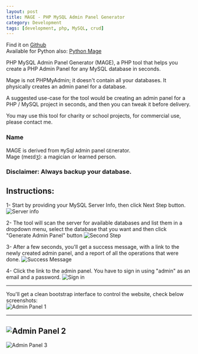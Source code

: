 ```yaml
---
layout: post
title: MAGE - PHP MySQL Admin Panel Generator
category: Development
tags: [development, php, MySQL, crud]
---
```

Find it on [Github](https://github.com/housamz/php-mysql-admin-panel-generator)  
Available for Python also: [Python Mage](https://github.com/housamz/python-mysql-admin-panel-generator)  

PHP MySQL Admin Panel Generator (MAGE), a PHP tool that helps you create a PHP Admin Panel for any MySQL database in seconds.  
  
Mage is not PHPMyAdmin; it doesn't contain all your databases. It physically creates an admin panel for a database.  
  
A suggested use-case for the tool would be creating an admin panel for a PHP / MySQL project in seconds, and then you can tweak it before delivery.  
  
You may use this tool for charity or school projects, for commercial use, please contact me.  
  
### Name
MAGE is derived from `M`ySql `A`dmin panel `GE`nerator.  
Mage (meɪdʒ): a magician or learned person.  

### Disclaimer: Always backup your database.  

## Instructions:
1- Start by providing your MySQL Server Info, then click Next Step button.
![Server info](https://raw.githubusercontent.com/housamz/php-mysql-admin-panel-generator/master/images/1.png)

2- The tool will scan the server for available databases and list them in a dropdown menu, select the database that you want and then click "Generate Admin Panel" button
![Second Step](https://raw.githubusercontent.com/housamz/php-mysql-admin-panel-generator/master/images/2.png)

3- After a few seconds, you'll get a success message, with a link to the newly created admin panel, and a report of all the operations that were done.
![Success Message](https://raw.githubusercontent.com/housamz/php-mysql-admin-panel-generator/master/images/3.png)

4- Click the link to the admin panel. You have to sign in using "admin" as an email and a password.
![Sign in](https://raw.githubusercontent.com/housamz/php-mysql-admin-panel-generator/master/images/4.png)

---

You'll get a clean bootstrap interface to control the website, check below screenshots:  
![Admin Panel 1](https://raw.githubusercontent.com/housamz/php-mysql-admin-panel-generator/master/images/5.png)

---
![Admin Panel 2](https://raw.githubusercontent.com/housamz/php-mysql-admin-panel-generator/master/images/6.png)
---
![Admin Panel 3](https://raw.githubusercontent.com/housamz/php-mysql-admin-panel-generator/master/images/7.png)

